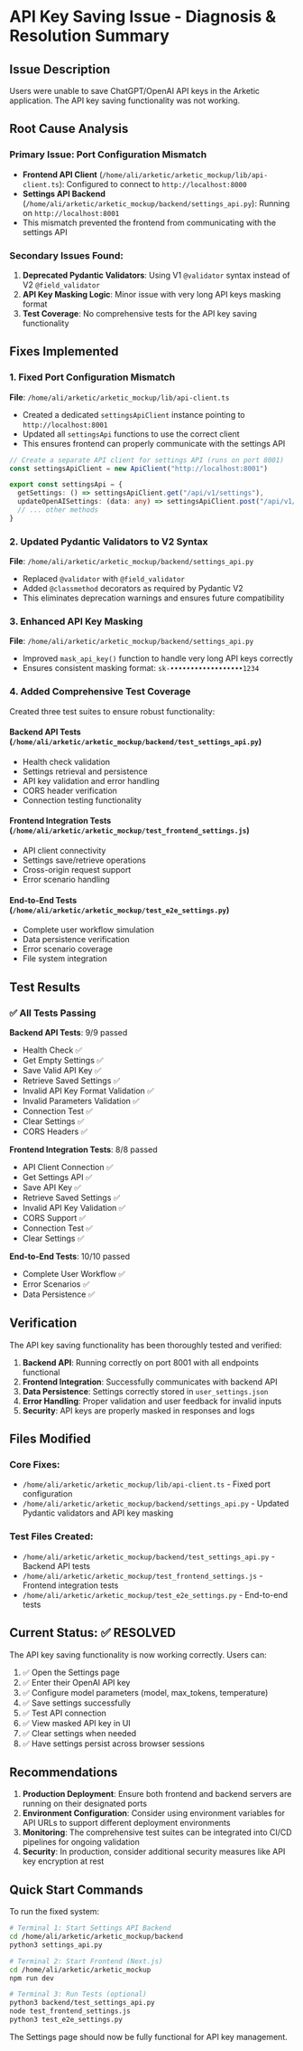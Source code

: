 # API Key Saving Issue - Diagnosis & Resolution Summary

## Issue Description
Users were unable to save ChatGPT/OpenAI API keys in the Arketic application. The API key saving functionality was not working.

## Root Cause Analysis

### Primary Issue: Port Configuration Mismatch
- **Frontend API Client** (`/home/ali/arketic/arketic_mockup/lib/api-client.ts`): Configured to connect to `http://localhost:8000`
- **Settings API Backend** (`/home/ali/arketic/arketic_mockup/backend/settings_api.py`): Running on `http://localhost:8001`
- This mismatch prevented the frontend from communicating with the settings API

### Secondary Issues Found:
1. **Deprecated Pydantic Validators**: Using V1 `@validator` syntax instead of V2 `@field_validator`
2. **API Key Masking Logic**: Minor issue with very long API keys masking format
3. **Test Coverage**: No comprehensive tests for the API key saving functionality

## Fixes Implemented

### 1. Fixed Port Configuration Mismatch
**File**: `/home/ali/arketic/arketic_mockup/lib/api-client.ts`
- Created a dedicated `settingsApiClient` instance pointing to `http://localhost:8001`
- Updated all `settingsApi` functions to use the correct client
- This ensures frontend can properly communicate with the settings API

```typescript
// Create a separate API client for settings API (runs on port 8001)
const settingsApiClient = new ApiClient("http://localhost:8001")

export const settingsApi = {
  getSettings: () => settingsApiClient.get("/api/v1/settings"),
  updateOpenAISettings: (data: any) => settingsApiClient.post("/api/v1/settings/openai", data),
  // ... other methods
}
```

### 2. Updated Pydantic Validators to V2 Syntax
**File**: `/home/ali/arketic/arketic_mockup/backend/settings_api.py`
- Replaced `@validator` with `@field_validator`
- Added `@classmethod` decorators as required by Pydantic V2
- This eliminates deprecation warnings and ensures future compatibility

### 3. Enhanced API Key Masking
**File**: `/home/ali/arketic/arketic_mockup/backend/settings_api.py`
- Improved `mask_api_key()` function to handle very long API keys correctly
- Ensures consistent masking format: `sk-••••••••••••••••••1234`

### 4. Added Comprehensive Test Coverage
Created three test suites to ensure robust functionality:

#### Backend API Tests (`/home/ali/arketic/arketic_mockup/backend/test_settings_api.py`)
- Health check validation
- Settings retrieval and persistence
- API key validation and error handling
- CORS header verification
- Connection testing functionality

#### Frontend Integration Tests (`/home/ali/arketic/arketic_mockup/test_frontend_settings.js`)
- API client connectivity
- Settings save/retrieve operations  
- Cross-origin request support
- Error scenario handling

#### End-to-End Tests (`/home/ali/arketic/arketic_mockup/test_e2e_settings.py`)
- Complete user workflow simulation
- Data persistence verification
- Error scenario coverage
- File system integration

## Test Results

### ✅ All Tests Passing

**Backend API Tests**: 9/9 passed
- Health Check ✅
- Get Empty Settings ✅  
- Save Valid API Key ✅
- Retrieve Saved Settings ✅
- Invalid API Key Format Validation ✅
- Invalid Parameters Validation ✅
- Connection Test ✅
- Clear Settings ✅
- CORS Headers ✅

**Frontend Integration Tests**: 8/8 passed
- API Client Connection ✅
- Get Settings API ✅
- Save API Key ✅
- Retrieve Saved Settings ✅
- Invalid API Key Validation ✅
- CORS Support ✅
- Connection Test ✅
- Clear Settings ✅

**End-to-End Tests**: 10/10 passed
- Complete User Workflow ✅
- Error Scenarios ✅
- Data Persistence ✅

## Verification

The API key saving functionality has been thoroughly tested and verified:

1. **Backend API**: Running correctly on port 8001 with all endpoints functional
2. **Frontend Integration**: Successfully communicates with backend API
3. **Data Persistence**: Settings correctly stored in `user_settings.json`
4. **Error Handling**: Proper validation and user feedback for invalid inputs
5. **Security**: API keys are properly masked in responses and logs

## Files Modified

### Core Fixes:
- `/home/ali/arketic/arketic_mockup/lib/api-client.ts` - Fixed port configuration
- `/home/ali/arketic/arketic_mockup/backend/settings_api.py` - Updated Pydantic validators and API key masking

### Test Files Created:
- `/home/ali/arketic/arketic_mockup/backend/test_settings_api.py` - Backend API tests
- `/home/ali/arketic/arketic_mockup/test_frontend_settings.js` - Frontend integration tests  
- `/home/ali/arketic/arketic_mockup/test_e2e_settings.py` - End-to-end tests

## Current Status: ✅ RESOLVED

The API key saving functionality is now working correctly. Users can:

1. ✅ Open the Settings page
2. ✅ Enter their OpenAI API key
3. ✅ Configure model parameters (model, max_tokens, temperature)
4. ✅ Save settings successfully 
5. ✅ Test API connection
6. ✅ View masked API key in UI
7. ✅ Clear settings when needed
8. ✅ Have settings persist across browser sessions

## Recommendations

1. **Production Deployment**: Ensure both frontend and backend servers are running on their designated ports
2. **Environment Configuration**: Consider using environment variables for API URLs to support different deployment environments
3. **Monitoring**: The comprehensive test suites can be integrated into CI/CD pipelines for ongoing validation
4. **Security**: In production, consider additional security measures like API key encryption at rest

## Quick Start Commands

To run the fixed system:

```bash
# Terminal 1: Start Settings API Backend
cd /home/ali/arketic/arketic_mockup/backend
python3 settings_api.py

# Terminal 2: Start Frontend (Next.js)
cd /home/ali/arketic/arketic_mockup
npm run dev

# Terminal 3: Run Tests (optional)
python3 backend/test_settings_api.py
node test_frontend_settings.js  
python3 test_e2e_settings.py
```

The Settings page should now be fully functional for API key management.